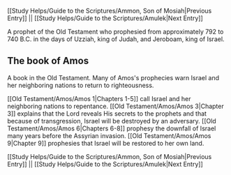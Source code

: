 [[Study Helps/Guide to the Scriptures/Ammon, Son of Mosiah|Previous Entry]]  ||  [[Study Helps/Guide to the Scriptures/Amulek|Next Entry]]

 A prophet of the Old Testament who prophesied from approximately 792 to 740 B.C. in the days of Uzziah, king of Judah, and Jeroboam, king of Israel.

## The book of Amos

 A book in the Old Testament. Many of Amos's prophecies warn Israel and her neighboring nations to return to righteousness.

 [[Old Testament/Amos/Amos 1|Chapters 1-5]] call Israel and her neighboring nations to repentance. [[Old Testament/Amos/Amos 3|Chapter 3]] explains that the Lord reveals His secrets to the prophets and that because of transgression, Israel will be destroyed by an adversary. [[Old Testament/Amos/Amos 6|Chapters 6-8]] prophesy the downfall of Israel many years before the Assyrian invasion. [[Old Testament/Amos/Amos 9|Chapter 9]] prophesies that Israel will be restored to her own land.

[[Study Helps/Guide to the Scriptures/Ammon, Son of Mosiah|Previous Entry]]  ||  [[Study Helps/Guide to the Scriptures/Amulek|Next Entry]]